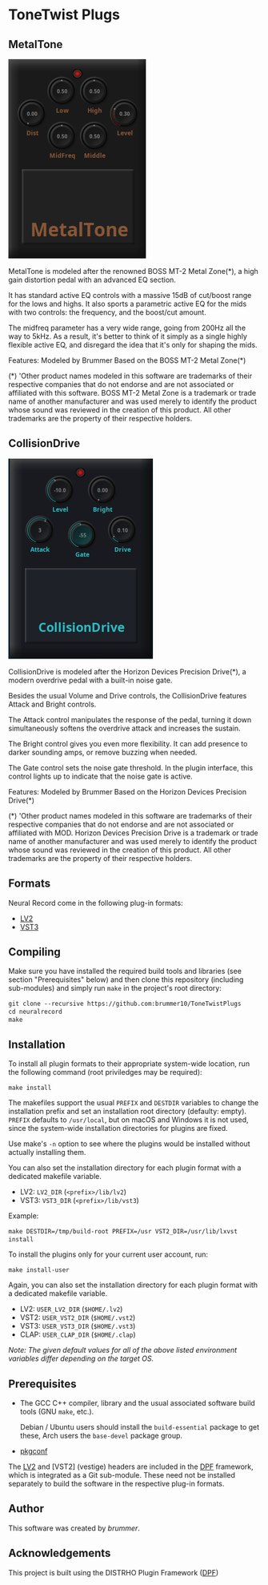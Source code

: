 # ToneTwist Plugs

## MetalTone

![MetalTone](https://github.com/brummer10/ToneTwistPlugs/blob/main/MetalTone.png?raw=true)

MetalTone is modeled after the renowned BOSS MT-2 Metal Zone(*), a high gain distortion pedal with an advanced EQ section. 

It has standard active EQ controls with a massive 15dB of cut/boost range for the lows and highs. 
It also sports a parametric active EQ for the mids with two controls: the frequency, and the boost/cut amount. 

The midfreq parameter has a very wide range, going from 200Hz all the way to 5kHz. As a result, it's better to think of it simply as a single highly flexible active EQ, 
and disregard the idea that it's only for shaping the mids. 

Features: 
Modeled by Brummer 
Based on the BOSS MT-2 Metal Zone(*) 

(*) 'Other product names modeled in this software are trademarks of their respective companies that do not endorse and are not associated or affiliated with this software. 
BOSS MT-2 Metal Zone is a trademark or trade name of another manufacturer and was used merely to identify the product whose sound was reviewed in the creation of this 
product. All other trademarks are the property of their respective holders.

## CollisionDrive

![CollisionDrive](https://github.com/brummer10/ToneTwistPlugs/blob/main/CollisionDrive.png?raw=true)

CollisionDrive is modeled after the Horizon Devices Precision Drive(*), a modern overdrive pedal with a built-in noise gate.

Besides the usual Volume and Drive controls, the CollisionDrive features Attack and Bright controls.

The Attack control manipulates the response of the pedal, turning it down simultaneously softens the overdrive attack and increases the sustain.

The Bright control gives you even more flexibility. It can add presence to darker sounding amps, or remove buzzing when needed.

The Gate control sets the noise gate threshold. In the plugin interface, this control lights up to indicate that the noise gate is active.

Features:
Modeled by Brummer
Based on the Horizon Devices Precision Drive(*)

(*) 'Other product names modeled in this software are trademarks of their respective companies that do not endorse and are not associated or affiliated with MOD.
Horizon Devices Precision Drive is a trademark or trade name of another manufacturer and was used merely to identify the product whose sound was reviewed in the creation of this 
product. All other trademarks are the property of their respective holders.

## Formats

Neural Record come in the following plug-in formats:

* [LV2]
* [VST3]

## Compiling

Make sure you have installed the required build tools and libraries (see
section "Prerequisites" below) and then clone this repository (including
sub-modules) and simply run `make` in the project's root directory:

```con
git clone --recursive https://github.com:brummer10/ToneTwistPlugs
cd neuralrecord
make
```

## Installation

To install all plugin formats to their appropriate system-wide location, run
the following command (root priviledges may be required):

```con
make install
```

The makefiles support the usual `PREFIX` and `DESTDIR` variables to change the
installation prefix and set an installation root directory (defaulty: empty).
`PREFIX` defaults to `/usr/local`, but on macOS and Windows it is not used,
since the system-wide installation directories for plugins are fixed.

Use make's `-n` option to see where the plugins would be installed without
actually installing them.

You can also set the installation directory for each plugin format with a
dedicated makefile variable.

* LV2: `LV2_DIR` (`<prefix>/lib/lv2`)
* VST3: `VST3_DIR` (`<prefix>/lib/vst3`)

Example:

```con
make DESTDIR=/tmp/build-root PREFIX=/usr VST2_DIR=/usr/lib/lxvst install
```

To install the plugins only for your current user account, run:

```con
make install-user
```

Again, you can also set the installation directory for each plugin format with
a dedicated makefile variable.

* LV2: `USER_LV2_DIR` (`$HOME/.lv2`)
* VST2: `USER_VST2_DIR` (`$HOME/.vst2`)
* VST3: `USER_VST3_DIR` (`$HOME/.vst3`)
* CLAP: `USER_CLAP_DIR` (`$HOME/.clap`)

*Note: The given default values for all of the above listed environment
variables differ depending on the target OS.*


## Prerequisites

* The GCC C++ compiler, library and the usual associated software build tools
  (GNU `make`, etc.).

  Debian / Ubuntu users should install the `build-essential` package
  to get these, Arch users the `base-devel` package group.

* [pkgconf]

The [LV2] and [VST2] (vestige) headers are included in the
[DPF] framework, which is integrated as a Git sub-module. These need not be
installed separately to build the software in the respective plug-in formats.


## Author

This software was created by *brummer*.


## Acknowledgements

This project is built using the DISTRHO Plugin Framework ([DPF])

[DPF]: https://github.com/DISTRHO/DPF
[LV2]: http://lv2plug.in/
[pkgconf]: https://github.com/pkgconf/pkgconf
[VST3]: https://en.wikipedia.org/wiki/Virtual_Studio_Technology
